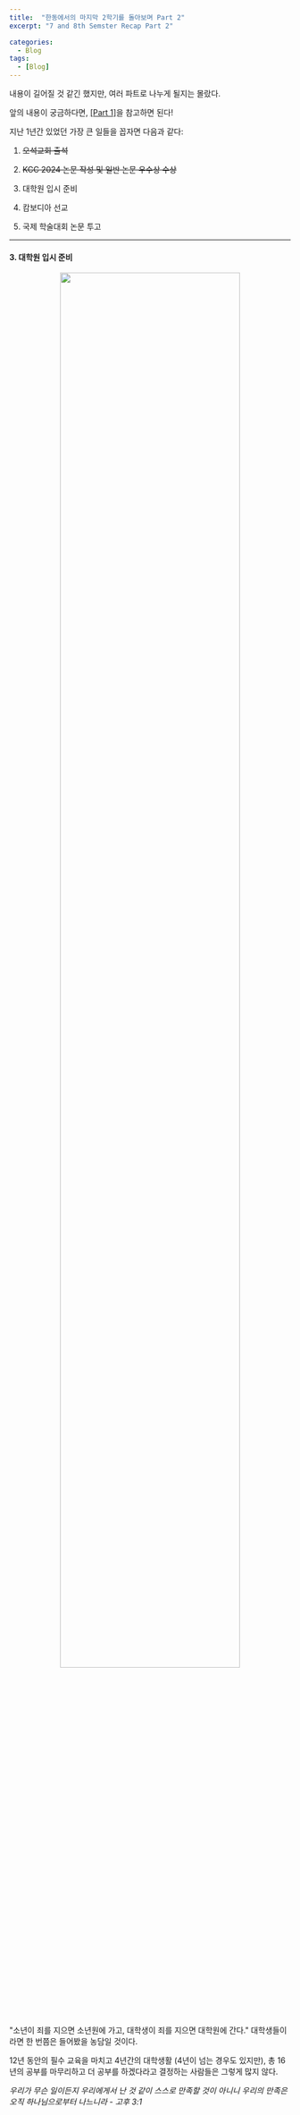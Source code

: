 ```yaml
---
title:  "한동에서의 마지막 2학기를 돌아보며 Part 2"
excerpt: "7 and 8th Semster Recap Part 2"

categories:
  - Blog
tags:
  - [Blog]
---
```


내용이 길어질 것 같긴 했지만, 여러 파트로 나누게 될지는 몰랐다. 

앞의 내용이 궁금하다면, <a href="./2025-1-3-7,8th_Semester_Recap_Part1.md">[Part 1]</a>을 참고하면 된다!

지난 1년간 있었던 가장 큰 일들을 꼽자면 다음과 같다: 

1. ~~오석교회 출석~~ 

2. ~~KCC 2024 논문 작성 및 일반 논문 우수상 수상~~

3. 대학원 입시 준비

4. 캄보디아 선교

5. 국제 학술대회 논문 투고

---

#### 3. 대학원 입시 준비

<p align="center">
<img src = "../../../assets/7,8semRecap/gradStud.webp" width = "80%">
</p>

"소년이 죄를 지으면 소년원에 가고,  대학생이 죄를 지으면 대학원에 간다." 대학생들이라면 한 번쯤은 들어봤을 농담일 것이다. 

12년 동안의 필수 교육을 마치고 4년간의 대학생활 (4년이 넘는 경우도 있지만), 총 16년의 공부를 마무리하고 더 공부를 하겠다라고 결정하는 사람들은 그렇게 많지 않다. 

*우리가 무슨 일이든지 우리에게서 난 것 같이 스스로 만족할 것이 아니니 우리의 만족은 오직 하나님으로부터 나느니라 - 고후 3:1*